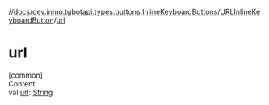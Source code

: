 //[docs](../../../index.md)/[dev.inmo.tgbotapi.types.buttons.InlineKeyboardButtons](../index.md)/[URLInlineKeyboardButton](index.md)/[url](url.md)



# url  
[common]  
Content  
val [url](url.md): [String](https://kotlinlang.org/api/latest/jvm/stdlib/kotlin/-string/index.html)  



